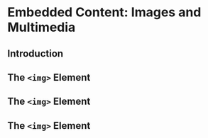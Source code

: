 # Embedded Content: Images and Multimedia

## Introduction

## The `<img>` Element
## The `<img>` Element
## The `<img>` Element
